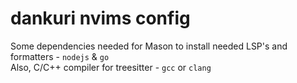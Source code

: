 # dankuri nvims config

Some dependencies needed for Mason to install needed LSP's and formatters - `nodejs` & `go`  
Also, C/C++ compiler for treesitter - `gcc` or `clang`
